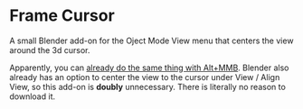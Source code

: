 # Frame Cursor
 A small Blender add-on for the Oject Mode View menu that centers the view around the 3d cursor.

Apparently, you can [already do the same thing with Alt+MMB](https://twitter.com/abdoubouam/status/1526331445232410624?s=20&t=mb48r9Oln3epFtgmICnBxw). Blender also already has an option to center the view to the cursor under View / Align View, so this add-on is **doubly** unnecessary. There is literally no reason to download it. 
